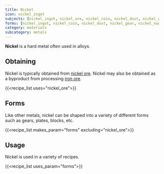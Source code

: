 ```yaml
---
title: Nickel
icon: nickel_ingot
subjects: [nickel_ingot, nickel_ore, nickel_coin, nickel_dust, nickel_gear, nickel_nugget, nickel_plate, nickel_block]
forms: [nickel_ingot, nickel_coin, nickel_dust, nickel_gear, nickel_nugget, nickel_plate, nickel_block]
category: materials
subcategory: metals
---
```


**Nickel** is a hard metal often used in alloys.

Obtaining
---------

Nickel is typically obtained from [nickel ore](../ores). Nickel may also be obtained as a byproduct from processing [iron ore](https://minecraft.fandom.com/wiki/Iron_Ore).

{{<recipe_list uses="nickel_ore">}}


Forms
---------

Like other metals, nickel can be shaped into a variety of different forms such as gears, plates, blocks, etc.

{{<recipe_list makes_param="forms" excluding="nickel_ore">}}


Usage
-----

Nickel is used in a variety of recipes.

{{<recipe_list uses_param="forms">}}
